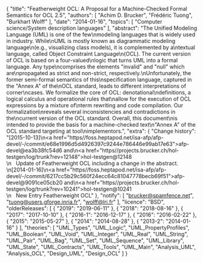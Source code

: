 {
    "title": "Featherweight OCL: A Proposal for a Machine-Checked Formal Semantics for OCL 2.5",
    "authors": [
        "Achim D. Brucker",
        "Frédéric Tuong",
        "Burkhart Wolff"
    ],
    "date": "2014-01-16",
    "topics": [
        "Computer science/System description languages"
    ],
    "abstract": "The Unified Modeling Language (UML) is one of the few\nmodeling languages that is widely used in industry. While\nUML is mostly known as diagrammatic modeling language\n(e.g., visualizing class models), it is complemented by a\ntextual language, called Object Constraint Language\n(OCL). The current version of OCL is based on a four-valued\nlogic that turns UML into a formal language. Any type\ncomprises the elements \"invalid\" and \"null\" which are\npropagated as strict and non-strict, respectively.\nUnfortunately, the former semi-formal semantics of this\nspecification language, captured in the \"Annex A\" of the\nOCL standard, leads to different interpretations of corner\ncases. We formalize the core of OCL: denotational\ndefinitions, a logical calculus and operational rules that\nallow for the execution of OCL expressions by a mixture of\nterm rewriting and code compilation. Our formalization\nreveals several inconsistencies and contradictions in the\ncurrent version of the OCL standard. Overall, this document\nis intended to provide the basis for a machine-checked text\n\"Annex A\" of the OCL standard targeting at tool\nimplementors.",
    "extra": {
        "Change history": "[2015-10-13]\n<a href=\"https//foss.heptapod.net/isa-afp/afp-devel/-/commit/e68e1996d5d4926397c9244e786446e99ab17e63\">afp-devel@ea3b38fc54d6</a> and\n<a href=\"https//projects.brucker.ch/hol-testgen/log/trunk?rev=12148\">hol-testgen@12148</a><br>\n&nbsp;&nbsp;&nbsp;Update of Featherweight OCL including a change in the abstract.<br>\n[2014-01-16]\n<a href=\"https//foss.heptapod.net/isa-afp/afp-devel/-/commit/6217cc5b29c560f24ecc64c81047778becb69f51\">afp-devel@9091ce05cb20</a> and\n<a href=\"https//projects.brucker.ch/hol-testgen/log/trunk?rev=10241\">hol-testgen@10241</a><br>\n&nbsp;&nbsp;&nbsp;New Entry Featherweight OCL"
    },
    "notify": [
        "brucker@spamfence.net",
        "tuong@users.gforge.inria.fr",
        "wolff@lri.fr"
    ],
    "licence": "BSD",
    "olderReleases": [
        {
            "2019": "2019-06-11"
        },
        {
            "2018": "2018-08-16"
        },
        {
            "2017": "2017-10-10"
        },
        {
            "2016-1": "2016-12-17"
        },
        {
            "2016": "2016-02-22"
        },
        {
            "2015": "2015-05-27"
        },
        {
            "2014": "2014-08-28"
        },
        {
            "2013-2": "2014-01-16"
        }
    ],
    "theories": [
        "UML_Types",
        "UML_Logic",
        "UML_PropertyProfiles",
        "UML_Boolean",
        "UML_Void",
        "UML_Integer",
        "UML_Real",
        "UML_String",
        "UML_Pair",
        "UML_Bag",
        "UML_Set",
        "UML_Sequence",
        "UML_Library",
        "UML_State",
        "UML_Contracts",
        "UML_Tools",
        "UML_Main",
        "Analysis_UML",
        "Analysis_OCL",
        "Design_UML",
        "Design_OCL"
    ]
}